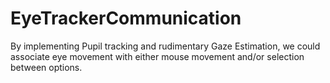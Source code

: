 # EyeTrackerCommunication
By implementing Pupil tracking and rudimentary Gaze Estimation, we could associate eye movement with either mouse movement and/or selection between options.

